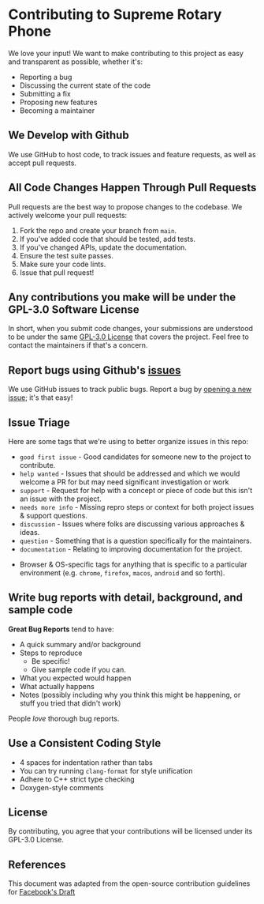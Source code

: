 # Contributing to Supreme Rotary Phone

We love your input! We want to make contributing to this project as easy and transparent as possible, whether it's:

- Reporting a bug
- Discussing the current state of the code
- Submitting a fix
- Proposing new features
- Becoming a maintainer

## We Develop with Github

We use GitHub to host code, to track issues and feature requests, as well as accept pull requests.

## All Code Changes Happen Through Pull Requests

Pull requests are the best way to propose changes to the codebase. We actively welcome your pull requests:

1. Fork the repo and create your branch from `main`.
2. If you've added code that should be tested, add tests.
3. If you've changed APIs, update the documentation.
4. Ensure the test suite passes.
5. Make sure your code lints.
6. Issue that pull request!

## Any contributions you make will be under the GPL-3.0 Software License

In short, when you submit code changes, your submissions are understood to be under the same [GPL-3.0 License](LICENSE) that covers the project. Feel free to contact the maintainers if that's a concern.

## Report bugs using Github's [issues](https://github.com/swiftraccoon/supreme-rotary-phone/issues)

We use GitHub issues to track public bugs. Report a bug by [opening a new issue](https://github.com/swiftraccoon/supreme-rotary-phone/issues/new); it's that easy!

## Issue Triage
Here are some tags that we're using to better organize issues in this repo:

* `good first issue` - Good candidates for someone new to the project to contribute.
* `help wanted` - Issues that should be addressed and which we would welcome a
PR for but may need significant investigation or work
* `support` - Request for help with a concept or piece of code but this isn't an
issue with the project.
* `needs more info` - Missing repro steps or context for both project issues \&
support questions.
* `discussion` - Issues where folks are discussing various approaches \& ideas.
* `question` - Something that is a question specifically for the maintainers.
* `documentation` - Relating to improving documentation for the project.
- Browser \& OS-specific tags for anything that is specific to a particular
environment (e.g. `chrome`, `firefox`, `macos`, `android` and so forth).

## Write bug reports with detail, background, and sample code

**Great Bug Reports** tend to have:

- A quick summary and/or background
- Steps to reproduce
  - Be specific!
  - Give sample code if you can.
- What you expected would happen
- What actually happens
- Notes (possibly including why you think this might be happening, or stuff you tried that didn't work)

People *love* thorough bug reports.

## Use a Consistent Coding Style

* 4 spaces for indentation rather than tabs
* You can try running `clang-format` for style unification
* Adhere to C++ strict type checking
* Doxygen-style comments

## License

By contributing, you agree that your contributions will be licensed under its GPL-3.0 License.

## References

This document was adapted from the open-source contribution guidelines for [Facebook's Draft](https://github.com/facebook/draft-js/blob/master/CONTRIBUTING.md)
